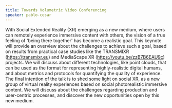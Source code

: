 ```yaml
---
title: Towards Volumetric Video Conferencing
speaker: pablo-cesar
---
```


With Social Extended Reality (XR) emerging as a new medium, where users can remotely experience immersive content with others, the vision of a true feeling of 'being there together' has become a realistic goal. This keynote will provide an overview about the challenges to achieve such a goal, based on results from practical case studies like the TRANSMIXR (https://transmixr.eu) and MediaScape XR (https://youtu.be/zzB7B6EAU9c) projects. We will discuss about different technologies, like point clouds, that can be used as the format for representing highly-realistic digital humans, and about metrics and protocols for quantifying the quality of experience. The final intention of the talk is to shed some light on social XR, as a new group of virtual reality experiences based on social photorealistic immersive content. We will discuss about the challenges regarding production and user-centric processes, and discover the new opportunities open by this new medium.

